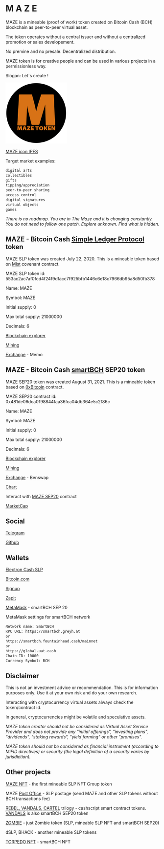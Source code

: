 # M A Z E

MAZE is a mineable (proof of work) token created on Bitcoin Cash (BCH) blockchain as peer-to-peer virtual asset.

The token operates without a central issuer and without a centralized promotion or sales developement.

No premine and no presale. Decentralized distribution.

MAZE token is for creative people and can be used in various projects in a permissionless way.

Slogan: Let`s create !

![MAZE icon](img/maze200.png)

[MAZE icon IPFS](https://gateway.pinata.cloud/ipfs/QmQtFFtwBfzNN5xjR4K7o8yiudK4FPhWMcsRM6pMg7WXFf)

Target market examples:

```
digital arts
collectibles
gifts
tipping/appreciation
peer-to-peer sharing
access control
digital signatures
virtual objects
games
```

_There is no roadmap. You are in The Maze and it is changing constantly. You do not need to follow one patch. Explore unknown. Find what is hidden._

## MAZE - Bitcoin Cash [Simple Ledger Protocol](https://simpleledger.cash/) token

MAZE SLP token was created July 22, 2020. This is a mineable token based on [Mist](https://github.com/mazetoken/mminer/blob/main/Mistcoin-archive/Mistcoin.md) covenant contract.

MAZE SLP token id: 553ac2ac7af0fcd4f24f9dfacc7f925bfb1446c6e18c7966db95a8d50fb378

Name: MAZE

Symbol: MAZE

Initial supply: 0

Max total supply: 21000000

Decimals: 6

[Blockchain explorer](https://simpleledger.info/token/bb553ac2ac7af0fcd4f24f9dfacc7f925bfb1446c6e18c7966db95a8d50fb378)

[Mining](https://github.com/mazetoken/mminer)

[Exchange](https://memo.cash/token/bb553ac2ac7af0fcd4f24f9dfacc7f925bfb1446c6e18c7966db95a8d50fb378?for-sale) - Memo

## MAZE - Bitcoin Cash [smartBCH](https://smartbch.org/) SEP20 token

MAZE SEP20 token was created August 31, 2021. This is a mineable token based on [0xBitcoin](https://0xbitcoin.org/#/) contract.

MAZE SEP20 contract id: 0x481de06dca0198844faa36fca04db364e5c2f86c

Name: MAZE

Symbol: MAZE

Initial supply: 0

Max total supply: 21000000

Decimals: 6

[Blockchain explorer](https://www.smartscan.cash/address/0x481de06dca0198844faa36fca04db364e5c2f86c)

[Mining](https://github.com/mazetoken/smartMaze)

[Exchange](https://benswap.cash) - Benswap

[Chart](https://chartpro.benswap.cash/?token=0x481de06dca0198844faa36fca04db364e5c2f86c)

Interact with [MAZE SEP20](https://oneclickdapp.com/email-cosmos) contract

[MarketCap](https://marketcap.cash)


## Social

[Telegram](https://t.me/mazetokens)

[Github](https://github.com/mazetoken)

## Wallets

[Electron Cash SLP](https://github.com/simpleledger/Electron-Cash-SLP/releases/download/3.6.7-dev6/Electron-Cash-SLP-3.6.7-dev6-setup.exe)

[Bitcoin.com](https://wallet.bitcoin.com/)

[Signup](https://wallet.signup.cash/)

[Zapit](https://zapit.io/)

[MetaMask](https://metamask.io/) - smartBCH SEP 20

MetaMask settings for smartBCH network

```
Network name: SmartBCH
RPC URL: https://smartbch.greyh.at
or
https://smartbch.fountainhead.cash/mainnet
or
https://global.uat.cash
Chain ID: 10000
Currency Symbol: BCH

```

## Disclaimer

This is not an investment advice or recommendation. This is for information purposes only. Use it at your own risk and do your own research.

Interacting with cryptocurrency virtual assets always check the token/contract id.

In general, cryptocurrencies might be volatile and speculative assets.

_MAZE token creator should not be considered as Virtual Asset Service Provider and does not provide any "initial offerings", "investing plans", "dividends", "staking rewards", "yield farming" or other "promises"._

_MAZE token should not be considered as financial instrument (according to MiFID directives) or security (the legal definition of a security varies by jurisdiction)._

## Other projects

[MAZE NFT](https://simpleledger.info/token/8678ad8c66cdcbdbb6e8f610fda055458b096c0f09a7fb6a18fe098343411f21) - the first mineable SLP NFT Group token

MAZE [Post Office](https://mazepostage.herokuapp.com/) - SLP postage (send MAZE and other SLP tokens without BCH transactions fee)

[REBEL, VANDALS, CARTEL](https://github.com/mazetoken/smart-contract-tokens) trilogy - cashscript smart contract tokens. [VANDALS](https://vandalstoken.onuniverse.com) is also smartBCH SEP20 token

[ZOMBIE](https://zombies.onuniverse.com) - just Zombie token (SLP, mineable SLP NFT and smartBCH SEP20)

dSLP, BHACK - another mineable SLP tokens

[TORPEDO NFT](https://mazetoken.github.io/torpedoNFT) - smartBCH NFT






